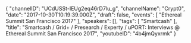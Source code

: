 {
    "channelID": "UCdUSSt-IEUg2eq46rD7lu_g",
    "channelName": "Crypt0",
    "date": "2017-10-30T10:19:39.000Z",
    "draft": false,
    "events": [
        "Ethereal Summit San Francisco 2017"
    ],
    "speakers": [],
    "tags": [
        "Smartcash"
    ],
    "title": "Smartcash / Grid+ / Presearch / Experty / uPORT: Interviews @ Ethereal Summit San Francisco 2017",
    "youtubeID": "4b4jmQyxrmk"
}
